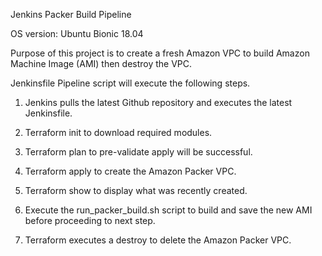 Jenkins Packer Build Pipeline

OS version: Ubuntu Bionic 18.04

Purpose of this project is to create a fresh Amazon VPC to build Amazon Machine Image (AMI) then destroy the VPC. 

Jenkinsfile Pipeline script will execute the following steps.

1) Jenkins pulls the latest Github repository and executes the latest Jenkinsfile.

2) Terraform init to download required modules.

3) Terraform plan to pre-validate apply will be successful.

4) Terraform apply to create the Amazon Packer VPC.

5) Terraform show to display what was recently created.  

3) Execute the run_packer_build.sh script to build and save the new AMI before proceeding to next step.

4) Terraform executes a destroy to delete the Amazon Packer VPC.
